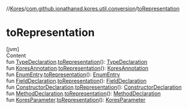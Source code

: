 //[Kores](../index.md)/[com.github.jonathanxd.kores.util.conversion](index.md)/[toRepresentation](to-representation.md)



# toRepresentation  
[jvm]  
Content  
fun [TypeDeclaration](../com.github.jonathanxd.kores.base/-type-declaration/index.md).[toRepresentation](to-representation.md)(): [TypeDeclaration](../com.github.jonathanxd.kores.base/-type-declaration/index.md)  
fun [KoresAnnotation](../com.github.jonathanxd.kores.base/index.md#%5Bcom.github.jonathanxd.kores.base%2FKoresAnnotation%2F%2F%2FPointingToDeclaration%2F%5D%2FClasslikes%2F-427383591).[toRepresentation](to-representation.md)(): [KoresAnnotation](../com.github.jonathanxd.kores.base/index.md#%5Bcom.github.jonathanxd.kores.base%2FKoresAnnotation%2F%2F%2FPointingToDeclaration%2F%5D%2FClasslikes%2F-427383591)  
fun [EnumEntry](../com.github.jonathanxd.kores.base/-enum-entry/index.md).[toRepresentation](to-representation.md)(): [EnumEntry](../com.github.jonathanxd.kores.base/-enum-entry/index.md)  
fun [FieldDeclaration](../com.github.jonathanxd.kores.base/-field-declaration/index.md).[toRepresentation](to-representation.md)(): [FieldDeclaration](../com.github.jonathanxd.kores.base/-field-declaration/index.md)  
fun [ConstructorDeclaration](../com.github.jonathanxd.kores.base/-constructor-declaration/index.md).[toRepresentation](to-representation.md)(): [ConstructorDeclaration](../com.github.jonathanxd.kores.base/-constructor-declaration/index.md)  
fun [MethodDeclaration](../com.github.jonathanxd.kores.base/-method-declaration/index.md).[toRepresentation](to-representation.md)(): [MethodDeclaration](../com.github.jonathanxd.kores.base/-method-declaration/index.md)  
fun [KoresParameter](../com.github.jonathanxd.kores.base/-kores-parameter/index.md).[toRepresentation](to-representation.md)(): [KoresParameter](../com.github.jonathanxd.kores.base/-kores-parameter/index.md)  



